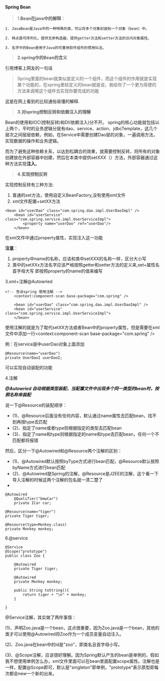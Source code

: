 #### Spring Bean
> 1.**Bean在java中的解释**：
    
    1. JavaBean是Java中的一种特殊的类，可以将多个对象封装到一个对象（bean）中。
    
    2. 特点是可序列化，提供无参构造器，提供getter方法和setter方法的访问对象属性。
    
    3. 名字中的Bean是用于Java的可重用软件组件的惯用叫法。
> **2.spring中的Bean的含义**

引用博客上网友的一句话
> Spring里面的bean就类似是定义的一个组件，而这个组件的作用就是实现某个功能的，在spring里给定义的bean就是说，我给你了一个更为简便的方法来调用这个组件去实现你要完成的功能

这是在网上看到的比较通俗易懂的解释.

>**3.对spring控制反转和依赖注入的理解**

Bean的使用和IOC(控制反转)和DI(依赖注入)分不开。
spring的核心功能就包括以上两个，平时的业务逻辑分层有dao、service、action、jdbcTemplate，这几个层次之间层层依赖，例如，在Service中需要创建Dao层的对象，一遍调用方法，实现数据的操作和业务逻辑。

而为了避免这种依赖关系，以达到松耦合的效果，就需要控制反转，将所有的对象创建放在外部容器中创建，然后在本类中提供setXXX（）方法，外部容器通过这种方法实现**注入**。

> **4.实现控制反转**

实现控制反转有三种方法:
1. 普通的set方法，使用自定义BeanFactory,没有使用xml文件
2. xml文件配置+setXX方法
```
<bean id="userDao" class="com.spring.dao.impl.UserDaoImpl" />
	<bean id="userService" class="com.spring.service.impl.UserServiceImpl">
		<property name="userDao" ref="userDao"/>
	</bean>
```
在xml文件中通过property属性，实现注入这一功能

**注意**：
1. property中name的名称，应该和类中setXXX的名称一样，区分大小写
2. 类中的setXXx方法名字应该严格按照getter和setter方法的定义来,set+属性名首字母大写
即按照property的name的值来编写

3.xml+注解@Autowried

```
<!-- 告诉spring 使用注解 -->
	<context:component-scan base-package="com.spring" />

	<bean id="userDao" class="com.spring.dao.impl.UserDaoImpl" />
	<bean id="userService" class="com.spring.service.impl.UserServiceImpl">
	</bean>
```
使用注解的就是为了取代setXX方法或者Bean中的property属性，但是需要在xml文件中添加一行<context:component-scan base-package="com.spring" />

例：在service层中userDao对象上面添加

```
@Resource(name="userDao")
private UserDaoI userDaoI;
```
可以实现自动装配的功能

4.注解

***@Autowried 自动根据类型装配，当配置文件中出现多个同一类型的bean时，按照名称来装配***

说一下@Resource的装配顺序：

- (1)、@Resource后面没有任何内容，默认通过name属性去匹配bean，找不到再按type去匹配
- (2)、指定了name或者type则根据指定的类型去匹配bean
- (3)、指定了name和type则根据指定的name和type去匹配bean，任何一个不匹配都将报错

然后，区分一下@Autowired和@Resource两个注解的区别：
- (1)、@Autowired默认按照byType方式进行bean匹配，@Resource默认按照byName方式进行bean匹配
- (2)、@Autowired是Spring的注解，@Resource是J2EE的注解，这个看一下导入注解的时候这两个注解的包名就一清二楚了
- 

```
@Autowired
    @Qualifier("bmwCar")
    private ICar car;
```

```
@Resource(name="tiger")
private Tiger tiger;
    
@Resource(type=Monkey.class)
private Monkey monkey;
```

6.@service

```
@Service
@Scope("prototype")
public class Zoo {
    
    @Autowired
    private Tiger tiger;
    
    @Autowired
    private Monkey monkey;
    
    public String toString(){
        return tiger + "\n" + monkey;
    }
    
}
```

@Service注解，其实做了两件事情：

(1)、声明Zoo.java是一个bean，这点很重要，因为Zoo.java是一个bean，其他的类才可以使用@Autowired将Zoo作为一个成员变量自动注入。

(2)、Zoo.java在bean中的id是"zoo"，即类名且首字母小写。

(3)、@Scope注解，应该很好理解。因为Spring默认产生的bean是单例的，假如我不想使用单例怎么办，xml文件里面可以在bean里面配置scope属性。注解也是一样，配置@Scope即可，默认是"singleton"即单例，"prototype"表示原型即每次都会new一个新的出来。




